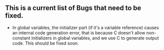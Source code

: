 ## This is a current list of Bugs that need to be fixed.
- In global variables, the initializer part (if it's a variable reference) causes an internal code generation error, that is because C doesn't allow non-constant initializers in global variables, and we use C to generate output code. This should be fixed soon.
